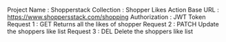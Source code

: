 Project Name : Shopperstack
Collection : Shopper Likes Action
Base URL : https://www.shoppersstack.com/shopping
Authorization : JWT Token
Request 1 : GET Returns all the likes of shopper
Request 2 : PATCH Update the shoppers like list
Request 3 : DEL Delete the shoppers like list
